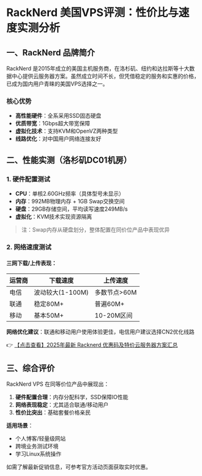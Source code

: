 # RackNerd 美国VPS评测：性价比与速度实测分析

## 一、RackNerd 品牌简介
RackNerd 是2015年成立的美国主机服务商，在洛杉矶、纽约和达拉斯等十大数据中心提供云服务器方案。虽然成立时间不长，但凭借稳定的服务和实惠的价格，已成为国内用户青睐的美国VPS选择之一。

### 核心优势
- **高性能硬件**：全系采用SSD固态硬盘
- **优质带宽**：1Gbps超大带宽保障
- **虚拟化技术**：支持KVM和OpenVZ两种类型
- **线路优化**：对中国用户网络连接友好

## 二、性能实测（洛杉矶DC01机房）

### 1. 硬件配置测试
- **CPU**：单核2.60GHz频率（具体型号未显示）
- **内存**：992MB物理内存 + 1GB Swap交换空间
- **硬盘**：29GB存储空间，平均读写速度249MB/s
- **虚拟化**：KVM技术实现资源隔离

> 注：Swap内存从硬盘划分，整体配置在同价位产品中表现优异

### 2. 网络速度测试
#### 三网下载/上传表现：

| 运营商 | 下载速度       | 上传速度       |
|--------|----------------|----------------|
| 电信   | 波动较大(1-100M)| 多数节点>60M  |
| 联通   | 稳定80M+      | 普遍60M+      |
| 移动   | 基本50M+      | 10-20M区间    |

**网络优化建议**：联通和移动用户使用体验更佳，电信用户建议选择CN2优化线路

👉 [【点击查看】2025年最新 Racknerd 优惠码及特价云服务器方案汇总](https://bit.ly/Rack_Nerd)

## 三、综合评价
RackNerd VPS 在同等价位产品中展现出：
1. **硬件配置合理**：内存分配科学，SSD保障IO性能
2. **网络表现稳定**：尤其适合联通/移动用户
3. **性价比突出**：基础套餐价格亲民

**适用场景**：
- 个人博客/轻量级网站
- 跨境业务测试环境
- 学习Linux系统操作

如需了解最新促销信息，可参考官方活动页面获取实时优惠。